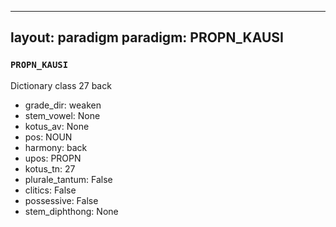 
---
layout: paradigm
paradigm: PROPN_KAUSI
---
### ` PROPN_KAUSI `

Dictionary class 27 back
* grade_dir: weaken
* stem_vowel: None
* kotus_av: None
* pos: NOUN
* harmony: back
* upos: PROPN
* kotus_tn: 27
* plurale_tantum: False
* clitics: False
* possessive: False
* stem_diphthong: None
